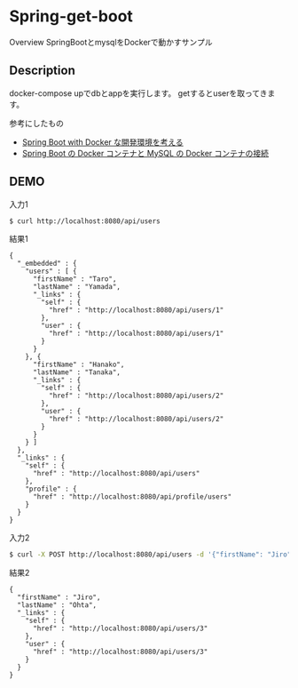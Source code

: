 Spring-get-boot
====

Overview
SpringBootとmysqlをDockerで動かすサンプル


## Description

docker-compose upでdbとappを実行します。
getするとuserを取ってきます。

参考にしたもの
- [Spring Boot with Docker な開発環境を考える](https://blog.tiqwab.com/2017/03/21/docker-java.html)
- [Spring Boot の Docker コンテナと MySQL の Docker コンテナの接続
](https://hirooka.pro/?p=8895)

## DEMO
入力1
```bash
$ curl http://localhost:8080/api/users
```

結果1
```shell-session
{
  "_embedded" : {
    "users" : [ {
      "firstName" : "Taro",
      "lastName" : "Yamada",
      "_links" : {
        "self" : {
          "href" : "http://localhost:8080/api/users/1"
        },
        "user" : {
          "href" : "http://localhost:8080/api/users/1"
        }
      }
    }, {
      "firstName" : "Hanako",
      "lastName" : "Tanaka",
      "_links" : {
        "self" : {
          "href" : "http://localhost:8080/api/users/2"
        },
        "user" : {
          "href" : "http://localhost:8080/api/users/2"
        }
      }
    } ]
  },
  "_links" : {
    "self" : {
      "href" : "http://localhost:8080/api/users"
    },
    "profile" : {
      "href" : "http://localhost:8080/api/profile/users"
    }
  }
}
```

入力2
```bash
$ curl -X POST http://localhost:8080/api/users -d '{"firstName": "Jiro", "lastName": Ohta"}' -H "Content-Type:application/json"
```
結果2
```shell-session
{
  "firstName" : "Jiro",
  "lastName" : "Ohta",
  "_links" : {
    "self" : {
      "href" : "http://localhost:8080/api/users/3"
    },
    "user" : {
      "href" : "http://localhost:8080/api/users/3"
    }
  }
}
```
